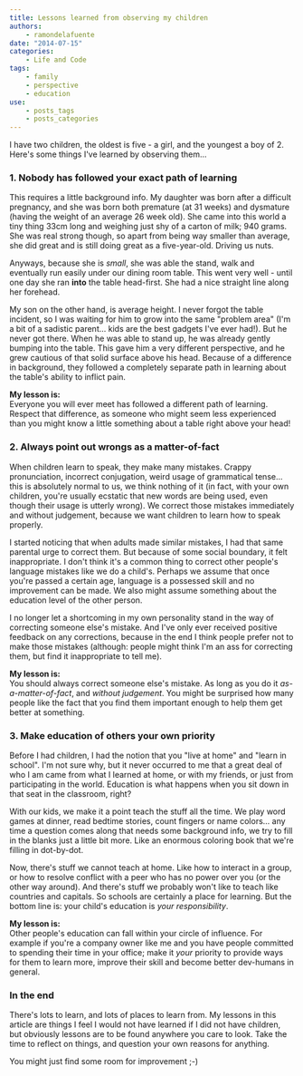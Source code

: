 ```yaml
---
title: Lessons learned from observing my children
authors:
    - ramondelafuente
date: "2014-07-15"
categories:
    - Life and Code
tags:
    - family
    - perspective
    - education
use:
    - posts_tags
    - posts_categories
---
```


I have two children, the oldest is five - a girl, and the youngest a boy of 2. Here's some things I've learned
by observing them...

### 1. Nobody has followed your exact path of learning

This requires a little background info. My daughter was born after a difficult pregnancy, and she was born both
premature (at 31 weeks) and dysmature (having the weight of an average 26 week old). She came into this world a tiny
thing 33cm long and weighing just shy of a carton of milk; 940 grams. She was real strong though, so apart from being
way smaller than average, she did great and is still doing great as a five-year-old. Driving us nuts.

Anyways, because she is _small_, she was able the stand, walk and eventually run easily under our dining room table.
This went very well - until one day she ran **into** the table head-first. She had a nice straight line along her
forehead.

My son on the other hand, is average height. I never forgot the table incident, so I was waiting for him to grow into
the same "problem area" (I'm a bit of a sadistic parent... kids are the best gadgets I've ever had!). But he
never got there. When he was able to stand up, he was already gently bumping into the table. This gave him a very
different perspective, and he grew cautious of that solid surface above his head. Because of a difference in
background, they followed a completely separate path in learning about the table's ability to inflict pain.

**My lesson is:**<br>
Everyone you will ever meet has followed a different path of learning. Respect that difference, as someone who might
seem less experienced than you might know a little something about a table right above your head!

### 2. Always point out wrongs as a matter-of-fact

When children learn to speak, they make many mistakes. Crappy pronunciation, incorrect conjugation, weird usage of
grammatical tense... this is absolutely normal to us, we think nothing of it (in fact, with your own children,
you're usually ecstatic that new words are being used, even though their usage is utterly wrong).
We correct those mistakes immediately and without judgement, because we want children to learn how to speak properly.

I started noticing that when adults made similar mistakes, I had that same parental urge to correct them. But
because of some social boundary, it felt inappropriate. I don't think it's a common thing to correct other people's
language mistakes like we do a child's. Perhaps we assume that once you're passed a certain age, language is
a possessed skill and no improvement can be made. We also might assume something about the education level of the other
person.

I no longer let a shortcoming in my own personality stand in the way of correcting someone else's mistake. And I've
only ever received positive feedback on any corrections, because in the end I think people prefer not to make those
mistakes (although: people might think I'm an ass for correcting them, but find it inappropriate to tell me).

**My lesson is:**<br>
You should always correct someone else's mistake. As long as you do it _as-a-matter-of-fact_, and
_without judgement_. You might be surprised how many people like the fact that you find them important enough
to help them get better at something.

### 3. Make education of others your own priority

Before I had children, I had the notion that you "live at home" and "learn in school". I'm not sure why, but it never
occurred to me that a great deal of who I am came from what I learned at home, or with my friends, or just from
participating in the world. Education is what happens when you sit down in that seat in the classroom, right?

With our kids, we make it a point teach the stuff all the time. We play word games at dinner, read bedtime stories,
count fingers or name colors... any time a question comes along that needs some background info, we try to fill in the
blanks just a little bit more. Like an enormous coloring book that we're filling in dot-by-dot.

Now, there's stuff we cannot teach at home. Like how to interact in a group, or how to resolve conflict with a peer
who has no power over you (or the other way around). And there's stuff we probably won't like to teach like countries
and capitals. So schools are certainly a place for learning. But the bottom line is: your child's education is
_your responsibility_.

**My lesson is:**<br>
Other people's education can fall within your circle of influence. For example if you're a company owner like me and
you have people committed to spending their time in your office; make it _your_ priority to provide ways for them to
learn more, improve their skill and become better dev-humans in general.

### In the end

There's lots to learn, and lots of places to learn from. My lessons in this article are things I feel I would not have
learned if I did not have children, but obviously lessons are to be found anywhere you care to look. Take the time to
reflect on things, and question your own reasons for anything.

You might just find some room for improvement ;-)
